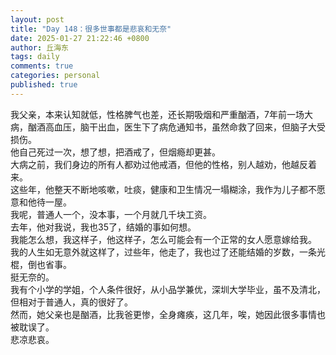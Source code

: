 ```yaml
---
layout: post
title: "Day 148：很多世事都是悲哀和无奈"
date: 2025-01-27 21:22:46 +0800
author: 丘海东 
tags: daily
comments: true
categories: personal
published: true
---
```

我父亲，本来认知就低，性格脾气也差，还长期吸烟和严重酗酒，7年前一场大病，酗酒高血压，脑干出血，医生下了病危通知书，虽然命救了回来，但脑子大受损伤。  
他自己死过一次，想了想，把酒戒了，但烟瘾却更甚。  
大病之前，我们身边的所有人都劝过他戒酒，但他的性格，别人越劝，他越反着来。  
这些年，他整天不断地咳嗽，吐痰，健康和卫生情况一塌糊涂，我作为儿子都不愿意和他待一屋。  
我呢，普通人一个，没本事，一个月就几千块工资。  
去年，他对我说，我也35了，结婚的事如何想。  
我能怎么想，我这样子，他这样子，怎么可能会有一个正常的女人愿意嫁给我。  
我的人生如无意外就这样了，过些年，他走了，我也过了还能结婚的岁数，一条光棍，倒也省事。  
挺无奈的。  
我有个小学的学姐，个人条件很好，从小品学兼优，深圳大学毕业，虽不及清北，但相对于普通人，真的很好了。  
然而，她父亲也是酗酒，比我爸更惨，全身瘫痪，这几年，唉，她因此很多事情也被耽误了。  
悲凉悲哀。
